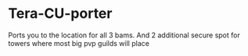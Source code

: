 # Tera-CU-porter
Ports you to the location for all 3 bams. And 2 additional secure spot for towers where most big pvp guilds will place
